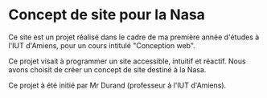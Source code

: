 # Concept de site pour la Nasa

Ce site est un projet réalisé dans le cadre de ma première année d'études à l'IUT d'Amiens, pour un cours intitulé "Conception web".

Ce projet visait à programmer un site accessible, intuitif et réactif. Nous avons choisit de créer un concept de site destiné à la Nasa.

Ce projet à été initié par Mr Durand (professeur à l'IUT d'Amiens).
